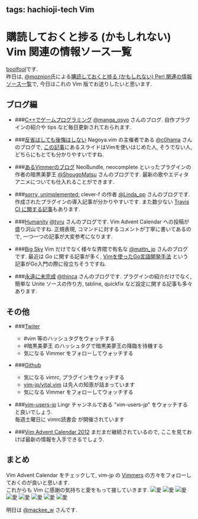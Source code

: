 tags: hachioji-tech Vim
---
# 購読しておくと捗る (かもしれない) Vim 関連の情報ソース一覧

[boolfool](https://twitter.com/bool_fool)です.  
昨日は, [@moznion](https://twitter.com/moznion)氏による[購読しておくと捗る (かもしれない) Perl 関連の情報ソース一覧](http://hachiojipm.github.io/entry/2013-09-09-03.html)で, 今日はこれの Vim 版でお送りしたいと思います.

## ブログ編
- ###[C++でゲームプログラミング](http://d.hatena.ne.jp/osyo-manga/)
[@manga\_osyo](https://twitter.com/manga_osyo) さんのブログ. 自作プラグインの紹介や tips など毎日更新されておられます.

- ###[反省はしても後悔はしない](http://cohama.hateblo.jp/)
Nagoya.vim の主催者である [@c0hama](https://twitter.com/c0hama) さんのブログで, [この記事](http://cohama.hateblo.jp/entry/2013/09/09/033028)にあるスライドはVimを使いはじめた人, そうでない人, どちらにもとても分かりやすいですね.

- ###[あるVimmerのブログ](http://vinarian.blogspot.jp/)
NeoBundle, neocomplete といったプラグインの作者の暗黒美夢王 [@ShougoMatsu](https://twitter.com/@ShougoMatsu) さんのブログです. 最新の歌やエディタアニメについても仕入れることができます.

- ###[sorry, unimplemented:](http://rhysd.hatenablog.com/)
clever-f の作者 [@Linda\_pp](https://twitter.com/Linda_pp) さんのブログです. 作成されたプラグインの導入記事が分かりやすいです. また数少ない [Travis CI に関する記事](http://rhysd.hatenablog.com/entry/2013/08/08/233743)もあります.

- ###[Humanity](http://d.hatena.ne.jp/tyru/)
[@tyru](https://twitter.com/tyru) さんのブログです. Vim Advent Calendar への投稿が盛り沢山ですね. 正規表現, コマンドに対するコメントが丁寧に書いてあるので, 一つ一つの記事が大変参考になります.

- ###[Big Sky](http://mattn.kaoriya.net/)
Vim だけでなく様々な界隈で有名な [@mattn\_jp](https://twitter.com/mattn_jp) さんのブログです.  最近は Go に関する記事が多く, [Vimを使ったGo言語開発手法](http://mattn.kaoriya.net/software/vim/20130531000559.htm) という記事がGo入門の際に役立ちそうですね.

- ###[永遠に未完成](http://d.hatena.ne.jp/thinca/)
[@thinca](https://twitter.com/thinca) さんのブログです. プラグインの紹介だけでなく, 簡単な Unite ソースの作り方, tabline, quickfix など設定に関する記事も多々あります.


## その他
- ###[Twiter](https://twitter.com)
    - \#vim 等のハッシュタグをウォッチする
    - \#暗黒美夢王 のハッシュタグで暗黒美夢王の降臨を待機する
    - 気になる Vimmer をフォローしてウォッチする

- ###[Github](https://github.com)
    - 気になる vimrc, プラグインをウォッチする
    - [vim-jp/vital.vim](https://github.com/vim-jp/vital.vim) は先人の知恵が詰まっています
    - 気になる Vimmer をフォローしてウォッチする

- ###[vim-users-jp](http://lingr.com/room/vim)
Lingr チャンネルである "vim-users-jp" をウォッチすると良いでしょう.  
毎週土曜日に vimrc読書会 が開催されています


- ###[Vim Advent Calendar 2012](http://atnd.org/events/33746)
まだまだ継続されているので, ここを見ておけば最新の情報を入手できるでしょう.

## まとめ
Vim Advent Calendar をチェックして, vim-jp の [Vimmers](http://vim-jp.org/vimmers/) の方々をフォローしておくのが良いと思います.  
これからも Vim に感謝の気持ちと愛をもって接していきます.
![愛](<: '/static/image/papics.jpg' | uri_for :>)
![愛](<: '/static/image/papics.jpg' | uri_for :>)
![愛](<: '/static/image/papics.jpg' | uri_for :>)
![愛](<: '/static/image/papics.jpg' | uri_for :>)
![愛](<: '/static/image/papics.jpg' | uri_for :>)
![愛](<: '/static/image/papics.jpg' | uri_for :>)
![愛](<: '/static/image/papics.jpg' | uri_for :>)
![愛](<: '/static/image/papics.jpg' | uri_for :>)

  
明日は [@mackee\_w](https://twitter.com/mackee_w) さんです.
